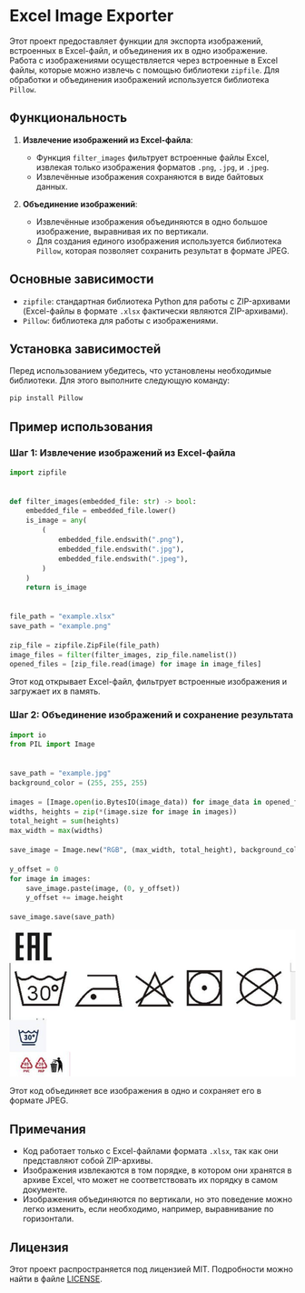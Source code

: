 # Excel Image Exporter

Этот проект предоставляет функции для экспорта изображений, встроенных в Excel-файл, и объединения их в одно изображение. Работа с изображениями осуществляется через встроенные в Excel файлы, которые можно извлечь с помощью библиотеки `zipfile`. Для обработки и объединения изображений используется библиотека `Pillow`.

## Функциональность

1. **Извлечение изображений из Excel-файла**:
   - Функция `filter_images` фильтрует встроенные файлы Excel, извлекая только изображения форматов `.png`, `.jpg`, и `.jpeg`.
   - Извлечённые изображения сохраняются в виде байтовых данных.

2. **Объединение изображений**:
   - Извлечённые изображения объединяются в одно большое изображение, выравнивая их по вертикали.
   - Для создания единого изображения используется библиотека `Pillow`, которая позволяет сохранить результат в формате JPEG.

## Основные зависимости

- `zipfile`: стандартная библиотека Python для работы с ZIP-архивами (Excel-файлы в формате `.xlsx` фактически являются ZIP-архивами).
- `Pillow`: библиотека для работы с изображениями.

## Установка зависимостей

Перед использованием убедитесь, что установлены необходимые библиотеки. Для этого выполните следующую команду:

```bash
pip install Pillow
```

## Пример использования

### Шаг 1: Извлечение изображений из Excel-файла

```python
import zipfile


def filter_images(embedded_file: str) -> bool:
    embedded_file = embedded_file.lower()
    is_image = any(
        (
            embedded_file.endswith(".png"),
            embedded_file.endswith(".jpg"),
            embedded_file.endswith(".jpeg"),
        )
    )
    return is_image


file_path = "example.xlsx"
save_path = "example.png"

zip_file = zipfile.ZipFile(file_path)
image_files = filter(filter_images, zip_file.namelist())
opened_files = [zip_file.read(image) for image in image_files]
```

Этот код открывает Excel-файл, фильтрует встроенные изображения и загружает их в память.

### Шаг 2: Объединение изображений и сохранение результата

```python
import io
from PIL import Image


save_path = "example.jpg"
background_color = (255, 255, 255)

images = [Image.open(io.BytesIO(image_data)) for image_data in opened_files]
widths, heights = zip(*(image.size for image in images))
total_height = sum(heights)
max_width = max(widths)

save_image = Image.new("RGB", (max_width, total_height), background_color)

y_offset = 0
for image in images:
    save_image.paste(image, (0, y_offset))
    y_offset += image.height

save_image.save(save_path)
```
![Example](example.jpg)

Этот код объединяет все изображения в одно и сохраняет его в формате JPEG.

## Примечания

- Код работает только с Excel-файлами формата `.xlsx`, так как они представляют собой ZIP-архивы.
- Изображения извлекаются в том порядке, в котором они хранятся в архиве Excel, что может не соответствовать их порядку в самом документе.
- Изображения объединяются по вертикали, но это поведение можно легко изменить, если необходимо, например, выравнивание по горизонтали.

## Лицензия

Этот проект распространяется под лицензией MIT. Подробности можно найти в файле [LICENSE](LICENSE).
